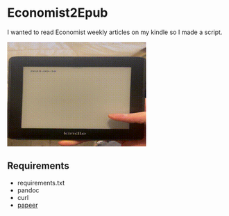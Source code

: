 # Economist2Epub

I wanted to read Economist weekly articles on my kindle so I made a script.

![](example.gif)

## Requirements
- requirements.txt
- pandoc
- curl
- [papeer](https://github.com/lapwat/papeer)
